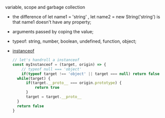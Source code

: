 variable, scope and garbage collection



- the difference of let name1 = 'string' , let name2 = new String('string') is that name1 doesn't have any property;

- arguments passed by coping the value;

- typeof: string, number, boolean, undefined, function, object;

- [instanceof](https://developer.mozilla.org/en-US/docs/Web/JavaScript/Reference/Operators/instanceof)

  ```javascript
  // let's handroll a instanceof
  const myInstanceof = (target, origin) => {
      // typeof null === 'object'
      if(typeof target !== 'object' || target === null) return false
  	while(target) {
  		if(target.__proto__ === origin.prototype) {
  			return true
  		}
  		target = target.__proto__ 				
  	}
  	return false
  }
  ```

  